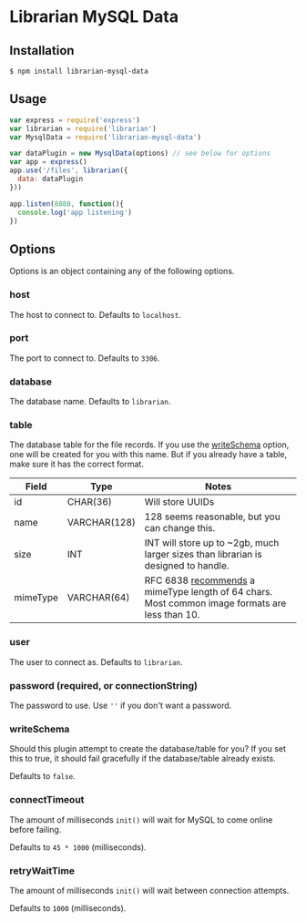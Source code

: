 # Librarian MySQL Data

## Installation

```
$ npm install librarian-mysql-data
```

## Usage

```js
var express = require('express')
var librarian = require('librarian')
var MysqlData = require('librarian-mysql-data')

var dataPlugin = new MysqlData(options) // see below for options
var app = express()
app.use('/files', librarian({
  data: dataPlugin
}))

app.listen(8888, function(){
  console.log('app listening')
})
```

## Options

Options is an object containing any of the following options.

### host

The host to connect to. Defaults to `localhost`.

### port

The port to connect to. Defaults to `3306`.

### database

The database name. Defaults to `librarian`.

### table

The database table for the file records. If you use the [writeSchema](#writeSchema) option, one will be created for you with this name. But if you already have a table, make sure it has the correct format.

Field | Type | Notes
-|-|-
id | CHAR(36) | Will store UUIDs
name | VARCHAR(128) | 128 seems reasonable, but you can change this.
size | INT | INT will store up to ~2gb, much larger sizes than librarian is designed to handle.
mimeType | VARCHAR(64) | RFC 6838 [recommends](https://tools.ietf.org/html/rfc6838#section-4.2) a mimeType length of 64 chars. Most common image formats are less than 10.

### user

The user to connect as. Defaults to `librarian`.

### password (required, or connectionString)

The password to use. Use `''` if you don't want a password.

### writeSchema

Should this plugin attempt to create the database/table for you?
If you set this to true, it should fail gracefully if the database/table already exists.

Defaults to `false`.

### connectTimeout

The amount of milliseconds `init()` will wait for MySQL to come online before failing.

Defaults to `45 * 1000` (milliseconds).

### retryWaitTime

The amount of milliseconds `init()` will wait between connection attempts.

Defaults to `1000` (milliseconds).
